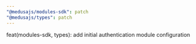 ```yaml
---
"@medusajs/modules-sdk": patch
"@medusajs/types": patch
---
```


feat(modules-sdk, types): add initial authentication module configuration
